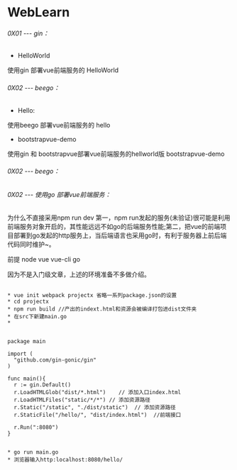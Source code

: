 # WebLearn

###### 0X01 --- gin：

*  HelloWorld

使用gin 部署vue前端服务的 HelloWorld

###### 0X02 --- beego：

* Hello:

使用beego 部署vue前端服务的 hello

* bootstrapvue-demo

使用gin 和 bootstrapvue部署vue前端服务的hellworld版 bootstrapvue-demo


###### 0X02 --- beego：

###### 0X02 --- 使用go 部署vue前端服务：


为什么不直接采用npm run dev
第一，npm run发起的服务(未验证)很可能是利用前端服务对象开启的，其性能远远不如go的后端服务性能;第二，把vue的前端项目部署到go发起的http服务上，当后端语言也采用go时，有利于服务器上前后端代码同时维护~。

前提
node
vue
vue-cli
go

因为不是入门级文章，上述的环境准备不多做介绍。


```

* vue init webpack projectx 省略一系列package.json的设置
* cd projectx
* npm run build //产出的indext.html和资源会被编译打包进dist文件夹
* 在src下新建main.go
*


package main

import (
  "github.com/gin-gonic/gin"
)

func main(){
  r := gin.Default()
  r.LoadHTMLGlob("dist/*.html")    // 添加入口index.html
  r.LoadHTMLFiles("static/*/*")	// 添加资源路径
  r.Static("/static", "./dist/static") 	// 添加资源路径
  r.StaticFile("/hello/", "dist/index.html")  //前端接口

  r.Run(":8080")
}


* go run main.go
* 浏览器输入http:localhost:8080/hello/
```
